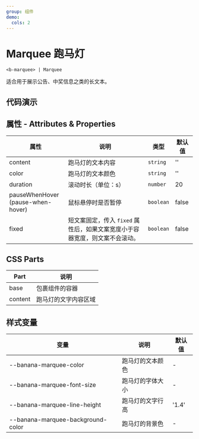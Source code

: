 ```yaml
---
group: 组件
demo:
  cols: 2
---
```


# Marquee 跑马灯

```
<b-marquee> | Marquee
```

适合用于展示公告、中奖信息之类的长文本。

## 代码演示

<code src="./demos/basicUsage.tsx"></code>
<code src="./demos/customColor.tsx"></code>
<code src="./demos/duration.tsx"></code>
<code src="./demos/pauseWhenHover.tsx"></code>
<code src="./demos/customStyle.tsx"></code>
<code src="./demos/fixed.tsx"></code>

## 属性 - Attributes & Properties

| 属性                                     | 说明                                                                        | 类型      | 默认值 |
| ---------------------------------------- | --------------------------------------------------------------------------- | --------- | ------ |
| content                                  | 跑马灯的文本内容                                                            | `string`  | ''     |
| color                                    | 跑马灯的文本颜色                                                            | `string`  | ''     |
| duration                                 | 滚动时长（单位：s）                                                         | `number`  | 20     |
| pauseWhenHover <br /> (pause-when-hover) | 鼠标悬停时是否暂停                                                          | `boolean` | false  |
| fixed                                    | 短文案固定，传入 `fixed` 属性后，如果文案宽度小于容器宽度，则文案不会滚动。 | `boolean` | false  |

## CSS Parts

| Part    | 说明                 |
| ------- | -------------------- |
| base    | 包裹组件的容器       |
| content | 跑马灯的文字内容区域 |

## 样式变量

| 变量                              | 说明             | 默认值 |
| --------------------------------- | ---------------- | ------ |
| --banana-marquee-color            | 跑马灯的文本颜色 | -      |
| --banana-marquee-font-size        | 跑马灯的字体大小 | -      |
| --banana-marquee-line-height      | 跑马灯的文字行高 | '1.4'  |
| --banana-marquee-background-color | 跑马灯的背景色   | -      |
